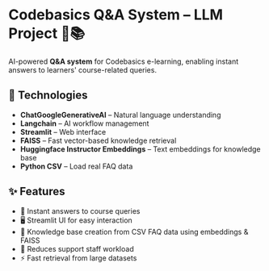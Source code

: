 # Codebasics Q&A System – LLM Project 🤖📚

AI-powered **Q&A system** for Codebasics e-learning, enabling instant answers to learners' course-related queries.

## 🚀 Technologies 
- **ChatGoogleGenerativeAI** – Natural language understanding  
- **Langchain** – AI workflow management  
- **Streamlit** – Web interface  
- **FAISS** – Fast vector-based knowledge retrieval   
- **Huggingface Instructor Embeddings** – Text embeddings for knowledge base   
- **Python CSV** – Load real FAQ data   
 
## ✨ Features
- 💬 Instant answers to course queries  
- 🖥️ Streamlit UI for easy interaction  
- 📄 Knowledge base creation from CSV FAQ data using embeddings & FAISS  
- 👥 Reduces support staff workload  
- ⚡ Fast retrieval from large datasets  

